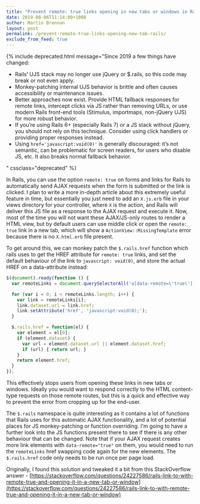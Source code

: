 ```yaml
---
title: "Prevent remote: true links opening in new tabs or windows in Rails"
date: 2019-08-06T11:14:00+1000
author: Martin Brennan
layout: post
permalink: /prevent-remote-true-links-opening-new-tab-rails/
exclude_from_feed: true
---
```


{% include deprecated.html message="Since 2019 a few things have changed:

<ul><li>Rails’ UJS stack may no longer use jQuery or $.rails, so this code may break or not even apply.</li>

<li>Monkey-patching internal UJS behavior is brittle and often causes accessibility or maintenance issues.</li>

<li>Better approaches now exist. Provide HTML fallback responses for remote links, intercept clicks via JS rather than removing URLs, or use modern Rails front-end tools (Stimulus, importmaps, non-jQuery UJS) for more robust behavior.</li>

<li>If you’re using Rails 6+ (especially Rails 7) or a JS stack without jQuery, you should not rely on this technique. Consider using click handlers or providing proper responses instead.</li>

<li>Using <code>href='javascript:void(0)'</code> is generally discouraged: it’s not semantic, can be problematic for screen readers, for users who disable JS, etc. It also breaks normal fallback behavior.</li>
</ul>" cssclass="deprecated" %}

In Rails, you can use the option `remote: true` on forms and links for Rails to automatically send AJAX requests when the form is submitted or the link is clicked. I plan to write a more in-depth article about this extremely useful feature in time, but essentially you just need to add an `X.js.erb` file in your views directory for your controller, where `X` is the action, and Rails will deliver this JS file as a response to the AJAX request and execute it. Now, most of the time you will not want these AJAX/JS-only routes to render a HTML view, but by default users can use middle click or open the `remote: true` link in a new tab, which will show a `ActionView::MissingTemplate` error because there is no `X.html.erb` file present.

<!--more-->

To get around this, we can monkey patch the `$.rails.href` function which rails uses to get the HREF attribute for `remote: true` links, and set the default behaviour of the link to `javascript: void(0)`, and store the actual HREF on a data-attribute instead:

```js
$(document).ready(function () {
  var remoteLinks = document.querySelectorAll('a[data-remote=\'true\']');

  for (var i = 0; i < remoteLinks.length; i++) {
    var link = remoteLinks[i];
    link.dataset.url = link.href;
    link.setAttribute('href', 'javascript:void(0);');
  }

  $.rails.href = function(el) {
    var element = el[0];
    if (element.dataset) {
      var url = element.dataset.url || element.dataset.href;
      if (url) { return url; }
    }
    return element.href;
  }
});
```

This effectively stops users from opening these links in new tabs or windows. Ideally you would want to respond correctly to the HTML content-type requests on those remote routes, but this is a quick and effective way to prevent the error from cropping up for the end-user.

The `$.rails` namespace is quite interesting as it contains a lot of functions that Rails uses for this automatic AJAX functionality, and a lot of potential places for JS monkey-patching or function overriding. I'm going to have a further look into the JS functions present there to see if there is any other behaviour that can be changed. Note that if your AJAX request creates more link elements with `data-remote="true"` on them, you would need to run the `remoteLinks` href swapping code again for the new elements. The `$.rails.href` code only needs to be run once per page load.

Originally, I found this solution and tweaked it a bit from this StackOverflow answer - [https://stackoverflow.com/questions/24227586/rails-link-to-with-remote-true-and-opening-it-in-a-new-tab-or-window](https://stackoverflow.com/questions/24227586/rails-link-to-with-remote-true-and-opening-it-in-a-new-tab-or-window)